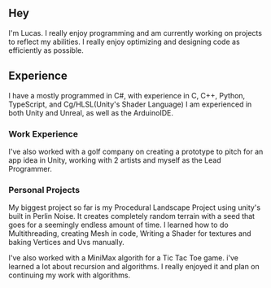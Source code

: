## Hey
I'm Lucas. I really enjoy programming and am currently working on projects to reflect my abilities. I really enjoy optimizing and designing code as efficiently as possible. 

## Experience
I have a mostly programmed in C#, with experience in C, C++, Python, TypeScript, and Cg/HLSL(Unity's Shader Language)
I am experienced in both Unity and Unreal, as well as the ArduinoIDE.
### Work Experience
I've also worked with a golf company on creating a prototype to pitch for an app idea in Unity, working with 2 artists and myself as the Lead Programmer.
### Personal Projects
My biggest project so far is my Procedural Landscape Project using unity's built in Perlin Noise. It creates completely random terrain with a seed that goes for a seemingly endless amount of time. I learned how to do Multithreading, creating Mesh in code, Writing a Shader for textures and baking Vertices and Uvs manually.   

I've also worked with a MiniMax algorith for a Tic Tac Toe game. i've learned a lot about recursion and algorithms. I really enjoyed it and plan on continuing my work with algorithms.
